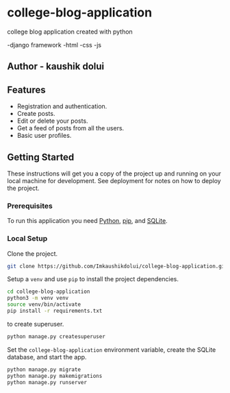# college-blog-application

college blog application created with python

-django framework
-html
-css
-js


## Author - kaushik dolui

## Features

- Registration and authentication.
- Create posts.
- Edit or delete your posts.
- Get a feed of posts from all the users.
- Basic user profiles.

## Getting Started

These instructions will get you a copy of the project up and running on your local machine for development. See deployment for notes on how to deploy the project.

### Prerequisites

To run this application you need [Python](https://www.python.org/), [pip](https://pip.pypa.io/en/stable/), and [SQLite](https://www.sqlite.org/).

### Local Setup

Clone the project.

```sh
git clone https://github.com/Imkaushikdolui/college-blog-application.git
```

Setup a `venv` and use `pip` to install the project dependencies.

```sh
cd college-blog-application
python3 -m venv venv
source venv/bin/activate
pip install -r requirements.txt
```
to create superuser.

```sh
python manage.py createsuperuser
```

Set the `college-blog-application` environment variable, create the SQLite database, and start the app.

```sh
python manage.py migrate
python manage.py makemigrations
python manage.py runserver
```
